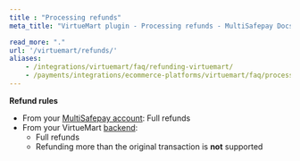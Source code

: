 ```yaml
---
title : "Processing refunds"
meta_title: "VirtueMart plugin - Processing refunds - MultiSafepay Docs"

read_more: "."
url: '/virtuemart/refunds/'
aliases: 
    - /integrations/virtuemart/faq/refunding-virtuemart/
    - /payments/integrations/ecommerce-platforms/virtuemart/faq/processing-refunds/
---
```


**Refund rules**  

- From your [MultiSafepay account](/account/multisafepay-account/processing-refunds/): Full refunds 
- From your VirtueMart [backend](/glossaries/multisafepay-glossary/#backend):  
    - Full refunds 
    - Refunding more than the original transaction is **not** supported

